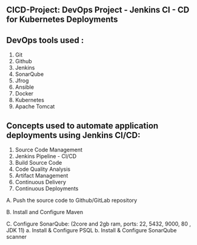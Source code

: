 CICD-Project: DevOps Project - Jenkins CI - CD for Kubernetes Deployments
---------------------------------------------------------------------------


DevOps tools  used :
--------------------
1. Git
2. Github
3. Jenkins
4. SonarQube
5. Jfrog
6. Ansible
7. Docker
8. Kubernetes
9. Apache Tomcat

Concepts used to automate application deployments using Jenkins CI/CD:
-----------------------------------------------------------------------
1. Source Code Management
2. Jenkins Pipeline - CI/CD
3. Build Source Code
4. Code Quality Analysis
5. Artifact Management
6. Continuous Delivery
7. Continuous Deployments

A. Push the source code to Github/GitLab repository

B. Install and Configure Maven

C. Configure SonarQube: (2core and 2gb ram, ports: 22, 5432, 9000, 80 , JDK 11)
        a. Install & Configure PSQL
        b. Install & Configure SonarQube scanner
    
